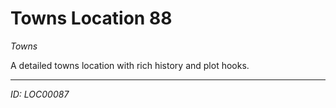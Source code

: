 # Towns Location 88

*Towns*

A detailed towns location with rich history and plot hooks.

---
*ID: LOC00087*